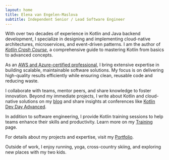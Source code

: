 ```yaml
---
layout: home
title: Elena van Engelen-Maslova
subtitle: Independent Senior / Lead Software Engineer
---
```


With over two decades of experience in Kotlin and Java backend development, I specialize in designing and implementing cloud-native architectures, microservices, and event-driven patterns. I am the author of [*Kotlin Crash Course*](https://www.amazon.com/Kotlin-Crash-Course-Fast-track-programming/dp/9355516304), a comprehensive guide to mastering Kotlin from basics to advanced concepts.

As an [AWS and Azure-certified professional](/credentials/), I bring extensive expertise in building scalable, maintainable software solutions. My focus is on delivering high-quality results efficiently while ensuring clean, reusable code and reducing waste.

I collaborate with teams, mentor peers, and share knowledge to foster innovation. Beyond my immediate projects, I write about Kotlin and cloud-native solutions on my [blog](https://medium.com/@elenavanengelen) and share insights at conferences like [Kotlin Dev Day Advanced](https://kotlindevday.com/videos/kotlin-on-serverless-cloud-aws-lambda-unlimited-elena-van-engelen-maslova/).

In addition to software engineering, I provide Kotlin training sessions to help teams enhance their skills and productivity. Learn more on my [Training](/training/) page.

For details about my projects and expertise, visit my [Portfolio](/portfolio/).

Outside of work, I enjoy running, yoga, cross-country skiing, and exploring new places with my two kids.
